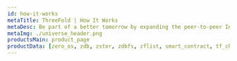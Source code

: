 ```yaml
---
id: how-it-works
metaTitle: ThreeFold | How It Works
metaDesc: Be part of a better tomorrow by expanding the peer-to-peer Internet and set yourself free from the centralized applications and services that exploit your data today.
metaImg: ./universe_header.png
productsMain: product_page
productData: [zero_os, zdb, zstor, zdbfs, zflist, smart_contract, tf_chain, planetary_network, web_gateway, peer_to_peer ]
---
```

